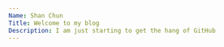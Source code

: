 ```yaml
---
Name: Shan Chun
Title: Welcome to my blog
Description: I am just starting to get the hang of GitHub
---
```


